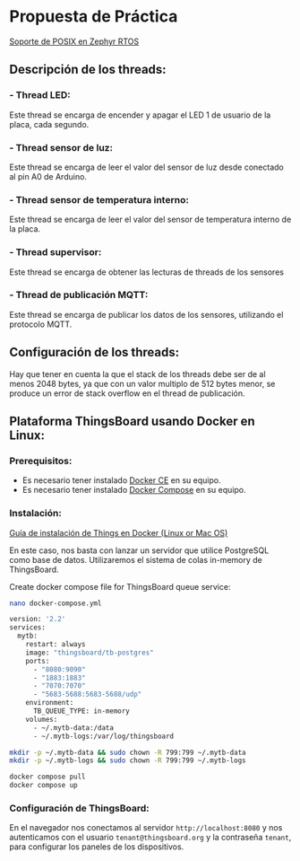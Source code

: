 # Propuesta de Práctica

[Soporte de POSIX en Zephyr RTOS](https://docs.zephyrproject.org/latest/services/portability/posix.html)

## Descripción de los threads:

### - Thread LED:

Este thread se encarga de encender y apagar el LED 1 de usuario de la placa, cada segundo.

### - Thread sensor de luz:

Este thread se encarga de leer el valor del sensor de luz desde conectado al pin A0 de Arduino.

### - Thread sensor de temperatura interno:

Este thread se encarga de leer el valor del sensor de temperatura interno de la placa.

### - Thread supervisor:

Este thread se encarga de obtener las lecturas de threads de los sensores

### - Thread de publicación MQTT:

Este thread se encarga de publicar los datos de los sensores, utilizando el protocolo MQTT.

## Configuración de los threads:

Hay que tener en cuenta la que el stack de los threads debe ser de al menos 2048 bytes, ya que con un valor multiplo de 512 bytes menor, se produce un error de stack overflow en el thread de publicación.

## Plataforma ThingsBoard usando Docker en Linux:

### Prerequisitos:

-   Es necesario tener instalado [Docker CE](https://docs.docker.com/engine/install/) en su equipo.
-   Es necesario tener instalado [Docker Compose](https://docs.docker.com/compose/install/) en su equipo.

### Instalación:

[Guía de instalación de Things en Docker (Linux or Mac OS)](https://thingsboard.io/docs/user-guide/install/docker/?ubuntuThingsboardQueue=inmemory)

En este caso, nos basta con lanzar un servidor que utilice PostgreSQL como base de datos. Utilizaremos el sistema de colas in-memory de ThingsBoard.

Create docker compose file for ThingsBoard queue service:

```bash
nano docker-compose.yml
```

```bash
version: '2.2'
services:
  mytb:
    restart: always
    image: "thingsboard/tb-postgres"
    ports:
      - "8080:9090"
      - "1883:1883"
      - "7070:7070"
      - "5683-5688:5683-5688/udp"
    environment:
      TB_QUEUE_TYPE: in-memory
    volumes:
      - ~/.mytb-data:/data
      - ~/.mytb-logs:/var/log/thingsboard
```

```bash
mkdir -p ~/.mytb-data && sudo chown -R 799:799 ~/.mytb-data
mkdir -p ~/.mytb-logs && sudo chown -R 799:799 ~/.mytb-logs
```

```bash
docker compose pull
docker compose up
```

### Configuración de ThingsBoard:

En el navegador nos conectamos al servidor `http://localhost:8080` y nos autenticamos con el usuario `tenant@thingsboard.org` y la contraseña `tenant`, para configurar los paneles de los dispositivos.
